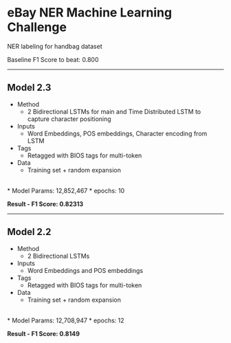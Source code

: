 # eBay NER Machine Learning Challenge

NER labeling for handbag dataset

Baseline F1 Score to beat: 0.800

---

## Model 2.3
* Method 
   * 2 Bidirectional LSTMs for main and Time Distributed LSTM to capture character positioning       
* Inputs 
   * Word Embeddings, POS embeddings, Character encoding from LSTM
* Tags 
   * Retagged with BIOS tags for multi-token
* Data 
   * Training set + random expansion

</br>
* Model Params: 12,852,467
* epochs: 10

<b>Result - F1 Score: 0.82313</b>

---

## Model 2.2
* Method 
  * 2 Bidirectional LSTMs
* Inputs 
  * Word Embeddings and POS embeddings
* Tags 
  * Retagged with BIOS tags for multi-token
* Data 
  * Training set + random expansion

</br>
* Model Params: 12,708,947
* epochs: 12

<b>Result - F1 Score: 0.8149</b>

